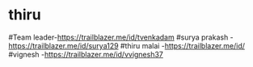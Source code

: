 # thiru


#Team leader-https://trailblazer.me/id/tvenkadam
#surya prakash -https://trailblazer.me/id/surya129
#thiru malai -https://trailblazer.me/id/
#vignesh -https://trailblazer.me/id/vvignesh37
